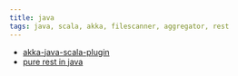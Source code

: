 ```yaml
---
title: java
tags: java, scala, akka, filescanner, aggregator, rest
---
```


<ul>
    <li>
        <a href="https://github.com/nchikkam/akka-java-scala-plugin">
            akka-java-scala-plugin
        </a>
    </li>
    <li>
        <a href="https://github.com/nchikkam/drpwzrd-vrntls">
            pure rest in java
        </a>
    </li>
</ul>